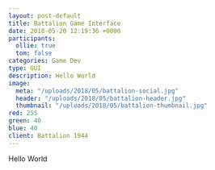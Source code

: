```yaml
---
layout: post-default
title: Battalion Game Interface
date: 2018-05-20 12:19:36 +0000
participants:
  ollie: true
  tom: false
categories: Game Dev
type: GUI
description: Hello World
image:
  meta: "/uploads/2018/05/battalion-social.jpg"
  header: "/uploads/2018/05/battalion-header.jpg"
  thumbnail: "/uploads/2018/05/battalion-thumbnail.jpg"
red: 255
green: 40
blue: 40
client: Battalion 1944
---
```

Hello World